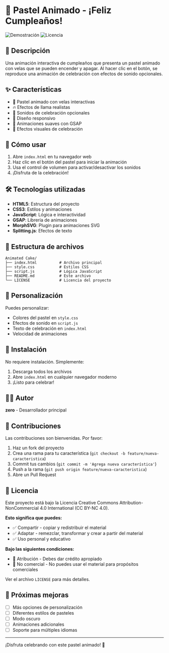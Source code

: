 # 🎂 Pastel Animado - ¡Feliz Cumpleaños!

![Demostración](https://img.shields.io/badge/demo-interactivo-brightgreen)
![Licencia](https://img.shields.io/badge/licencia-CC--BY--NC--4.0-blue)

## 📖 Descripción

Una animación interactiva de cumpleaños que presenta un pastel animado con velas que se pueden encender y apagar. Al hacer clic en el botón, se reproduce una animación de celebración con efectos de sonido opcionales.

## ✨ Características

- 🎂 Pastel animado con velas interactivas
- 🔥 Efectos de llama realistas
- 🎵 Sonidos de celebración opcionales
- 📱 Diseño responsivo
- 🎨 Animaciones suaves con GSAP
- 🎉 Efectos visuales de celebración

## 🚀 Cómo usar

1. Abre `index.html` en tu navegador web
2. Haz clic en el botón del pastel para iniciar la animación
3. Usa el control de volumen para activar/desactivar los sonidos
4. ¡Disfruta de la celebración!

## 🛠️ Tecnologías utilizadas

- **HTML5**: Estructura del proyecto
- **CSS3**: Estilos y animaciones
- **JavaScript**: Lógica e interactividad
- **GSAP**: Librería de animaciones
- **MorphSVG**: Plugin para animaciones SVG
- **Splitting.js**: Efectos de texto

## 📁 Estructura de archivos

```
Animated Cake/
├── index.html          # Archivo principal
├── style.css           # Estilos CSS
├── script.js           # Lógica JavaScript
├── README.md           # Este archivo
└── LICENSE             # Licencia del proyecto
```

## 🎨 Personalización

Puedes personalizar:
- Colores del pastel en `style.css`
- Efectos de sonido en `script.js`
- Texto de celebración en `index.html`
- Velocidad de animaciones

## 🔧 Instalación

No requiere instalación. Simplemente:

1. Descarga todos los archivos
2. Abre `index.html` en cualquier navegador moderno
3. ¡Listo para celebrar!

## 👨‍💻 Autor

**zero** - Desarrollador principal

## 🤝 Contribuciones

Las contribuciones son bienvenidas. Por favor:

1. Haz un fork del proyecto
2. Crea una rama para tu característica (`git checkout -b feature/nueva-caracteristica`)
3. Commit tus cambios (`git commit -m 'Agrega nueva característica'`)
4. Push a la rama (`git push origin feature/nueva-caracteristica`)
5. Abre un Pull Request

## 📝 Licencia

Este proyecto está bajo la Licencia Creative Commons Attribution-NonCommercial 4.0 International (CC BY-NC 4.0).

**Esto significa que puedes:**
- ✅ Compartir - copiar y redistribuir el material
- ✅ Adaptar - remezclar, transformar y crear a partir del material
- ✅ Uso personal y educativo

**Bajo las siguientes condiciones:**
- 📝 Atribución - Debes dar crédito apropiado
- 🚫 No comercial - No puedes usar el material para propósitos comerciales

Ver el archivo `LICENSE` para más detalles.

## 🎯 Próximas mejoras

- [ ] Más opciones de personalización
- [ ] Diferentes estilos de pasteles
- [ ] Modo oscuro
- [ ] Animaciones adicionales
- [ ] Soporte para múltiples idiomas

---

¡Disfruta celebrando con este pastel animado! 🎉
